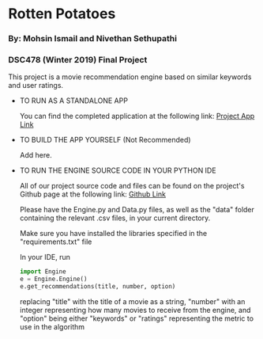 # Rotten Potatoes
### By: Mohsin Ismail and Nivethan Sethupathi
### DSC478 (Winter 2019) Final Project

This project is a movie recommendation engine based on similar keywords and user ratings.


- TO RUN AS A STANDALONE APP

    You can find the completed application at the following link: [Project App Link](http://rottenpotatoes2-env.5qt2cegbay.us-east-2.elasticbeanstalk.com/)

- TO BUILD THE APP YOURSELF (Not Recommended)

    Add here.
    
- TO RUN THE ENGINE SOURCE CODE IN YOUR PYTHON IDE

    All of our project source code and files can be found on the project's Github page at the following link: [Github Link](https://github.com/nsethupathi/RottenPotatoes)
    
    Please have the Engine.py and Data.py files, as well as the "data" folder containing the relevant .csv files, in your current directory.
    
    Make sure you have installed the libraries specified in the "requirements.txt" file
    
    In your IDE, run
    
    ```python
    import Engine
    e = Engine.Engine()
    e.get_recommendations(title, number, option)
    ```
    
    replacing "title" with the title of a movie as a string, "number" with an integer
    representing how many movies to receive from the engine, and "option" being either
    "keywords" or "ratings" representing the metric to use in the algorithm